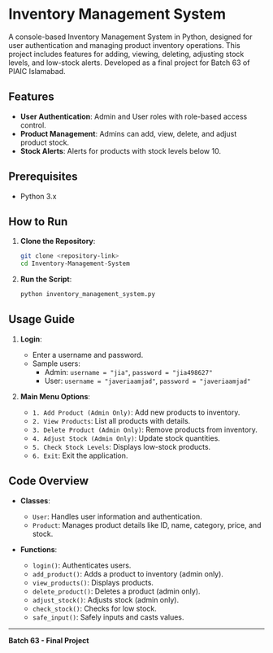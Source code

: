 # Inventory Management System

A console-based Inventory Management System in Python, designed for user authentication and managing product inventory operations. This project includes features for adding, viewing, deleting, adjusting stock levels, and low-stock alerts. Developed as a final project for Batch 63 of PIAIC Islamabad.

## Features

- **User Authentication**: Admin and User roles with role-based access control.
- **Product Management**: Admins can add, view, delete, and adjust product stock.
- **Stock Alerts**: Alerts for products with stock levels below 10.

## Prerequisites

- Python 3.x

## How to Run

1. **Clone the Repository**:
   ```bash
   git clone <repository-link>
   cd Inventory-Management-System
   ```

2. **Run the Script**:
   ```bash
   python inventory_management_system.py
   ```

## Usage Guide

1. **Login**: 
   - Enter a username and password.
   - Sample users:
     - Admin: `username = "jia"`, `password = "jia498627"`
     - User: `username = "javeriaamjad"`, `password = "javeriaamjad"`

2. **Main Menu Options**:
   - `1. Add Product (Admin Only)`: Add new products to inventory.
   - `2. View Products`: List all products with details.
   - `3. Delete Product (Admin Only)`: Remove products from inventory.
   - `4. Adjust Stock (Admin Only)`: Update stock quantities.
   - `5. Check Stock Levels`: Displays low-stock products.
   - `6. Exit`: Exit the application.

## Code Overview

- **Classes**:
  - `User`: Handles user information and authentication.
  - `Product`: Manages product details like ID, name, category, price, and stock.

- **Functions**:
  - `login()`: Authenticates users.
  - `add_product()`: Adds a product to inventory (admin only).
  - `view_products()`: Displays products.
  - `delete_product()`: Deletes a product (admin only).
  - `adjust_stock()`: Adjusts stock (admin only).
  - `check_stock()`: Checks for low stock.
  - `safe_input()`: Safely inputs and casts values.

---

**Batch 63 - Final Project**
```
